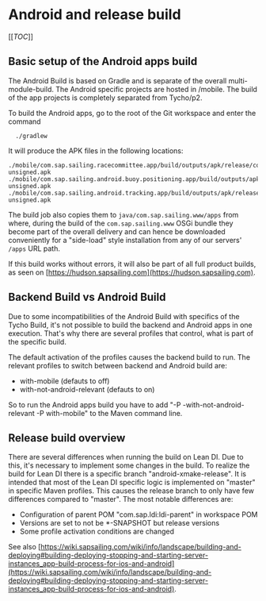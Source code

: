 # Android and release build

[[_TOC_]]

## Basic setup of the Android apps build

The Android Build is based on Gradle and is separate of the overall multi-module-build. The Android specific projects are hosted in /mobile. The build of the app projects is completely separated from Tycho/p2.

To build the Android apps, go to the root of the Git workspace and enter the command
```
  ./gradlew
```
It will produce the APK files in the following locations:
```
./mobile/com.sap.sailing.racecommittee.app/build/outputs/apk/release/com.sap.sailing.racecommittee.app-unsigned.apk
./mobile/com.sap.sailing.android.buoy.positioning.app/build/outputs/apk/release/com.sap.sailing.android.buoy.positioning.app-unsigned.apk
./mobile/com.sap.sailing.android.tracking.app/build/outputs/apk/release/com.sap.sailing.android.tracking.app-unsigned.apk
```
The build job also copies them to ``java/com.sap.sailing.www/apps`` from where, during the build of the ``com.sap.sailing.www`` OSGi bundle they become part of the overall delivery and can hence be downloaded conveniently for a "side-load" style installation from any of our servers' ``/apps`` URL path.

If this build works without errors, it will also be part of all full product builds, as seen on [https://hudson.sapsailing.com](https://hudson.sapsailing.com). 

## Backend Build vs Android Build

Due to some incompatibilities of the Android Build with specifics of the Tycho Build, it's not possible to build the backend and Android apps in one execution. That's why there are several profiles that control, what is part of the specific build.

The default activation of the profiles causes the backend build to run. The relevant profiles to switch between backend and Android build are:
* with-mobile (defauts to off)
* with-not-android-relevant (defauts to on)

So to run the Android apps build you have to add "-P -with-not-android-relevant -P with-mobile" to the Maven command line.

## Release build overview

There are several differences when running the build on Lean DI. Due to this, it's necessary to implement some changes in the build. To realize the build for Lean DI there is a specific branch "android-xmake-release". It is intended that most of the Lean DI specific logic is implemented on "master" in specific Maven profiles. This causes the release branch to only have few differences compared to "master". The most notable differences are:

* Configuration of parent POM "com.sap.ldi:ldi-parent" in workspace POM
* Versions are set to not be *-SNAPSHOT but release versions
* Some profile activation conditions are changed

See also [https://wiki.sapsailing.com/wiki/info/landscape/building-and-deploying#building-deploying-stopping-and-starting-server-instances_app-build-process-for-ios-and-android](https://wiki.sapsailing.com/wiki/info/landscape/building-and-deploying#building-deploying-stopping-and-starting-server-instances_app-build-process-for-ios-and-android).